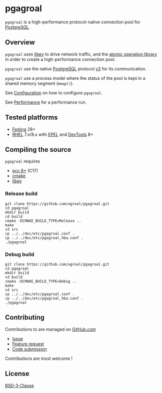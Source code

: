 # pgagroal

`pgagroal` is a high-performance protocol-native connection pool for [PostgreSQL](https://www.postgresql.org).

## Overview

`pgagroal` uses [libev](http://software.schmorp.de/pkg/libev.html) to drive network traffic,
and the [atomic operation library](https://en.cppreference.com/w/c/atomic) in order to create
a high-performance connection pool.

`pgagroal` use the native [PostgreSQL](https://www.postgresql.org) protocol
[v3](https://www.postgresql.org/docs/11/protocol-message-formats.html) for its communication.

`pgagroal` use a process model where the status of the pool is kept in a shared memory segment
(`mmap()`).

See [Configuration](./blob/master/doc/CONFIGURATION.md) on how to configure `pgagroal`.

See [Performance](./blob/masterdoc/PERFORMANCE.md) for a performance run.

## Tested platforms

* [Fedora](https://getfedora.org/) 28+
* [RHEL](https://www.redhat.com/en/technologies/linux-platforms/enterprise-linux) 7.x/8.x with
  [EPEL](https://access.redhat.com/solutions/3358) and
  [DevTools](https://developers.redhat.com/products/developertoolset/overview) 8+

## Compiling the source

`pgagroal` requires

* [gcc 8+](https://gcc.gnu.org) (C17)
* [cmake](https://cmake.org)
* [libev](http://software.schmorp.de/pkg/libev.html)

### Release build

```
git clone https://github.com/agroal/pgagroal.git
cd pgagroal
mkdir build
cd build
cmake -DCMAKE_BUILD_TYPE=Release ..
make
cd src
cp ../../doc/etc/pgagroal.conf .
cp ../../doc/etc/pgagroal_hba.conf .
./pgagroal
```

### Debug build

```
git clone https://github.com/agroal/pgagroal.git
cd pgagroal
mkdir build
cd build
cmake -DCMAKE_BUILD_TYPE=Debug ..
make
cd src
cp ../../doc/etc/pgagroal.conf .
cp ../../doc/etc/pgagroal_hba.conf .
./pgagroal
```

## Contributing

Contributions to are managed on [GitHub.com](https://github.com/agroal/pgagroal/)

* [Issue](https://github.com/agroal/pgagroal/issues)
* [Feature request](https://github.com/agroal/pgagroal/issues)
* [Code submission](https://github.com/agroal/pgagroal/pulls)

Contributions are most welcome !

## License

[BSD-3-Clause](https://opensource.org/licenses/BSD-3-Clause)

